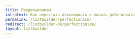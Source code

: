 ```yaml
---
title: Перфекционизм
introtext: Как перестать откладывать и начать действовать
permalink: /listbuilder/perfectionism/
redirect: /listbuilder-ok/perfectionism/
layout: listbuilder
---
```

